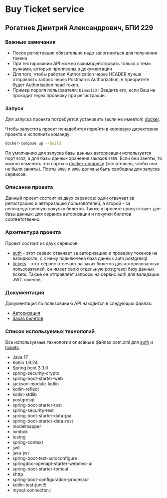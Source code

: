 # Buy Ticket service
## Рогатнев Дмитрий Александрович, БПИ 229

### Важные замечания

* После регистрации обязательно надо залогиниться для получения токена
* При тестировании API можно взаимодействовать только с теми ручками, которые прописаны в документации
* Для того, чтобы работал Authorization через HEADER лучше отправлять запрос через Postman в Authorization, в приоритете будет Authorisation head токен.
* Пример пароля пользователя: `Dimas123!` Введите его, если Ваш не проходит regex проверку при регистрации.

### Запуск

Для запуска проекта потребуется установить (если не имеется) [docker](https://www.docker.com/products/docker-desktop/).

Чтобы запустить проект понадобится перейти в корневую директорию проекта и исполнить команду:

```bash
docker-compose up --build
```

По умолчанию для запуска базы данных авторизации используется порт `6432`, а для базы данных хранения заказов `5555`.
Если они заняты, то можно изменить эти порты в [docker-compose](docker-compose.yaml) (желательно, чтобы
они не были заняты). Порты `8080` и `8000` должны
быть свободны для запуска сервисов.

### Описание проекта

Данный проект состоит из двух сервисов: один отвечает за регистрацию и авторизацию пользователей, а второй - за 
непосредственную покупку билетов. Также в проекте присутствует две базы данных: для сервиса авторизации и покупки билетов
соответственно.

### Архитектура проекта

Проект состоит из двух сервисов:

* [auth](auth) - этот сервис отвечает за авторизацию и проверку токенов на валидность, с к нему подключена база данных auth postgresql.
* [tickets](tickets) - этот сервис отвечает за заказ билетов для авторизованных пользователей, он имеет свою отдельную postgresql базу данных tickets. Также он отправляет запросы на сервис auth для валидации JWT токенов.

### Документация

Документация по пользованию API находится в следующих файлах:

* [Авторизация](auth/Swagger.json)
* [Заказ билетов](tickets/Swagger.json)

### Список используемых технологий

Все используемые технологии описаны в файлах pom.xml для [auth](auth/pom.xml) и [tickets](tickets/pom.xml).

* Java 17
* Kotlin 1.9.24
* Spring boot 3.3.0
* spring-security-crypto
* spring-boot-starter-web
* jackson-module-kotlin
* kotlin-reflect
* kotlin-stdlib
* postgresql
* spring-boot-starter-test
* spring-security-test
* spring-boot-starter-data-jpa
* spring-boot-starter-data-rest
* modelmapper
* lombok
* testng
* spring-context
* jjwt
* java-jwt
* spring-boot-test-autoconfigure
* springdoc-openapi-starter-webmvc-ui
* spring-boot-starter-tomcat
* khttp
* spring-boot-configuration-processor
* kotlin-test-junit5
* mysql-connector-j